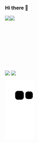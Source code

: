 ### Hi there 👋
<div style="display: flex;">
  <img height="180em" src="https://github-readme-stats.vercel.app/api?username=joaonetocastro&theme=onedark)](https://github.com/anuraghazra/github-readme-stats" />
  <img height="180em" src="https://github-readme-stats.vercel.app/api/top-langs/?username=joaonetocastro&layout=compact&theme=onedark)](https://github.com/anuraghazra/github-readme-stats" />
</div>
<div>
  <a href = "mailto:j.neto111@gmail.com"><img src="https://img.shields.io/badge/-Gmail-%23333?style=for-the-badge&logo=gmail&logoColor=white" target="_blank"></a>
  <a href="https://linkedin.com/in/joaonetoc" target="_blank"><img src="https://img.shields.io/badge/-LinkedIn-%230077B5?style=for-the-badge&logo=linkedin&logoColor=white" target="_blank"></a> 
  
  ![Snake animation](https://github.com/rafaballerini/rafaballerini/blob/output/github-contribution-grid-snake.svg)
  
</div>
<!--
**joaonetocastro/joaonetocastro** is a ✨ _special_ ✨ repository because its `README.md` (this file) appears on your GitHub profile.

Here are some ideas to get you started:

- 🔭 I’m currently working on ...
- 🌱 I’m currently learning ...
- 👯 I’m looking to collaborate on ...
- 🤔 I’m looking for help with ...
- 💬 Ask me about ...
- 📫 How to reach me: ...
- 😄 Pronouns: ...
- ⚡ Fun fact: ...
-->
